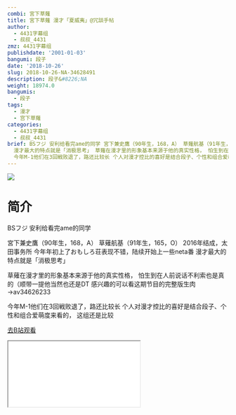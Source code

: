 ```yaml
---
combi: 宮下草薙
title: 宮下草薙 漫才「夏威夷」@冗談手帖
author:
  - 4431字幕组
  - 叔叔_4431
zmz: 4431字幕组
publishdate: '2001-01-03'
bangumi: 段子
date: '2018-10-26'
slug: 2018-10-26-NA-34628491
description: 段子&#8226;NA
weight: 18974.0
bangumis:
  - 段子
tags:
  - 漫才
  - 宫下草薙
categories:
  - 4431字幕组
  - 叔叔_4431
brief: BSフジ 安利给看完ame的同学 宮下兼史鷹（90年生，168，A） 草薙航基（91年生，165，O） 2016年结成，太田事务所 今年年初上了おもしろ荘表现不错，陆续开始上一些neta番
  漫才最大的特点就是「消极思考」 草薙在漫才里的形象基本来源于他的真实性格， 怕生到在人前说话不利索也是真的（顺带一提他当然也还是DT 感兴趣的可以看这期节目的完整版生肉→av34626233
  今年M-1他们在3回戦败退了，路还比较长 个人对漫才控比的喜好是结合段子、个性和组合爱萌度来看的， 这组还是比较
---
```

![](https://i.imgur.com/2ET8kLW.jpg)
# 简介  
BSフジ
安利给看完ame的同学

宮下兼史鷹（90年生，168，A）
草薙航基（91年生，165，O）
2016年结成，太田事务所
今年年初上了おもしろ荘表现不错，陆续开始上一些neta番
漫才最大的特点就是「消极思考」

草薙在漫才里的形象基本来源于他的真实性格，
怕生到在人前说话不利索也是真的（顺带一提他当然也还是DT
感兴趣的可以看这期节目的完整版生肉→av34626233

今年M-1他们在3回戦败退了，路还比较长
个人对漫才控比的喜好是结合段子、个性和组合爱萌度来看的，
这组还是比较  

[去B站观看](https://www.bilibili.com/video/av34628491/)
<div class ="resp-container"><iframe class="testiframe" src="//player.bilibili.com/player.html?aid=34628491"", scrolling="no", allowfullscreen="true" > </iframe></div> 
